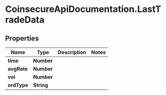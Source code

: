 # CoinsecureApiDocumentation.LastTradeData

## Properties
Name | Type | Description | Notes
------------ | ------------- | ------------- | -------------
**time** | **Number** |  | 
**avgRate** | **Number** |  | 
**vol** | **Number** |  | 
**ordType** | **String** |  | 


